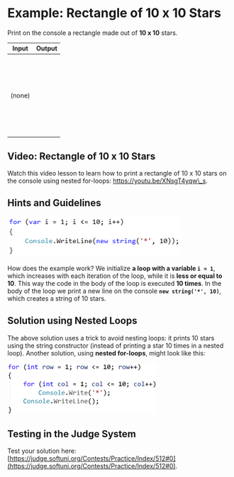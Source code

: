 # Example: Rectangle of 10 x 10 Stars

Print on the console a rectangle made out of **10 x 10** stars.

| Input  | Output                                                                                                                                                                                                                                                                            |
| ------ | --------------------------------------------------------------------------------------------------------------------------------------------------------------------------------------------------------------------------------------------------------------------------------- |
| (none) | <p><code>**********</code><br><code>**********</code><br><code>**********</code><br><code>**********</code><br><code>**********</code><br><code>**********</code><br><code>**********</code><br><code>**********</code><br><code>**********</code><br><code>**********</code></p> |

## Video: Rectangle of 10 x 10 Stars

Watch this video lesson to learn how to print a rectangle of 10 x 10 stars on the console using nested for-loops: https://youtu.be/XNsgT4yqw\_s.

## Hints and Guidelines

![](../../assets/chapter-6-images/01.Rectangle-of-10-x-10-stars-01.png)

How does the example work? We initialize **a loop with a variable `i = 1`**, which increases with each iteration of the loop, while it is **less or equal to 10**. This way the code in the body of the loop is executed **10 times**. In the body of the loop we print a new line on the console **`new string('*', 10)`**, which creates a string of 10 stars.

## Solution using Nested Loops

The above solution uses a trick to avoid nesting loops: it prints 10 stars using the string constructor (instead of printing a star 10 times in a nested loop). Another solution, using **nested for-loops**, might look like this:

![](../../assets/chapter-6-images/01.Rectangle-of-10-x-10-stars-nested-loops.png)

## Testing in the Judge System

Test your solution here: [https://judge.softuni.org/Contests/Practice/Index/512#0](https://judge.softuni.org/Contests/Practice/Index/512#0).

